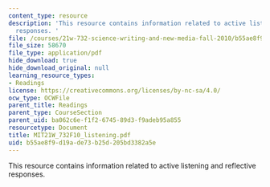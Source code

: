 ```yaml
---
content_type: resource
description: 'This resource contains information related to active listening and reflective
  responses. '
file: /courses/21w-732-science-writing-and-new-media-fall-2010/b55ae8f9d19ade73b25d205bd3382a5e_MIT21W_732F10_listening.pdf
file_size: 58670
file_type: application/pdf
hide_download: true
hide_download_original: null
learning_resource_types:
- Readings
license: https://creativecommons.org/licenses/by-nc-sa/4.0/
ocw_type: OCWFile
parent_title: Readings
parent_type: CourseSection
parent_uid: ba062c6e-f1f2-6745-89d3-f9adeb95a855
resourcetype: Document
title: MIT21W_732F10_listening.pdf
uid: b55ae8f9-d19a-de73-b25d-205bd3382a5e
---
```

This resource contains information related to active listening and reflective responses. 
